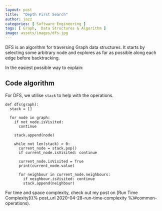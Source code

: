 ```yaml
---
layout: post
title:  "Depth First Search"
author: jazz
categories: [ Software Engineering ]
tags: [ Graph,  Data Structures & Algorithm ]
image: assets/images/dfs.jpg
---
```


DFS is an algorithm for traversing Graph data structures. It starts by selecting some arbitrary node and explores as far as possible along each edge before backtracking.

In the easiest possible way to explain:

<canvas id="dfs" class="code-aid"></canvas>

## Code algorithm

For DFS, we utilise `stack` to help with the operations.

```py3
def dfs(graph):
  stack = []

  for node in graph:
    if not node.isVisited:
      continue

    stack.append(node)

    while not len(stack) > 0:
      current_node = stack.pop()
      if current_node.isVisited: continue

      current_node.isVisited = True
      print(current_node.value)

      for neighbour in current_node.neighbours:
        if neighbour.isVisited: continue
        stack.append(neighbour)
```

For time and space complexity, check out my post on [Run Time Complexity]({% post_url 2020-04-28-run-time-complexity %}#common-operations).
